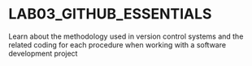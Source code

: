 # LAB03_GITHUB_ESSENTIALS
Learn about the methodology used in version control systems and the related coding for each procedure when working with a software development project
